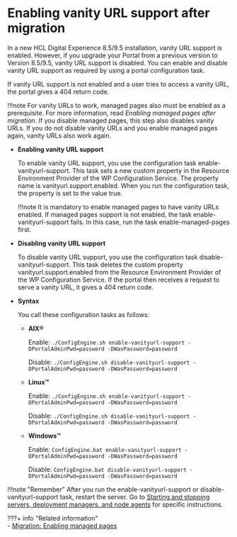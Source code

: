 # Enabling vanity URL support after migration

In a new HCL Digital Experience 8.5/9.5 installation, vanity URL support is enabled. However, if you upgrade your Portal from a previous version to Version 8.5/9.5, vanity URL support is disabled. You can enable and disable vanity URL support as required by using a portal configuration task.

If vanity URL support is not enabled and a user tries to access a vanity URL, the portal gives a 404 return code.

!!!note
    For vanity URLs to work, managed pages also must be enabled as a prerequisite. For more information, read *Enabling managed pages after migration*. If you disable managed pages, this step also disables vanity URLs. If you do not disable vanity URLs and you enable managed pages again, vanity URLs also work again.

-   **Enabling vanity URL support**

    To enable vanity URL support, you use the configuration task enable-vanityurl-support. This task sets a new custom property in the Resource Environment Provider of the WP Configuration Service. The property name is vanityurl.support.enabled. When you run the configuration task, the property is set to the value true.

    !!!note
        It is mandatory to enable managed pages to have vanity URLs enabled. If managed pages support is not enabled, the task enable-vanityurl-support fails. In this case, run the task enable-managed-pages first.

-   **Disabling vanity URL support**

    To disable vanity URL support, you use the configuration task disable-vanityurl-support. This task deletes the custom property vanityurl.support.enabled from the Resource Environment Provider of the WP Configuration Service. If the portal then receives a request to serve a vanity URL, it gives a 404 return code.

-   **Syntax**

    You call these configuration tasks as follows:

    -   **AIX®**

        Enable: `./ConfigEngine.sh enable-vanityurl-support -DPortalAdminPwd=password -DWasPassword=password`

        Disable: `./ConfigEngine.sh disable-vanityurl-support -DPortalAdminPwd=password -DWasPassword=password`

    -   **Linux™**

        Enable: `./ConfigEngine.sh enable-vanityurl-support -DPortalAdminPwd=password -DWasPassword=password`

        Disable: `./ConfigEngine.sh disable-vanityurl-support -DPortalAdminPwd=password -DWasPassword=password`

    -   **Windows™**

        Enable: `ConfigEngine.bat enable-vanityurl-support -DPortalAdminPwd=password -DWasPassword=password`

        Disable: `ConfigEngine.bat disable-vanityurl-support -DPortalAdminPwd=password -DWasPassword=password`

!!!note "Remember"
    After you run the enable-vanityurl-support or disable-vanityurl-support task, restart the server. Go to [Starting and stopping servers, deployment managers, and node agents](../../../../../../deploy_dx/manage/stopstart.md) for specific instructions.


???+ info "Related information"  
    -   [Migration: Enabling managed pages](../../../../../../deploy_dx/manage/migrate/next_steps/enable_func_migrated_portal/mig_t_enable_mngpages.md)

